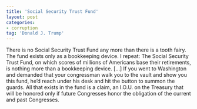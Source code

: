 ```yaml
---
title: 'Social Security Trust Fund'
layout: post
categories:
- corruption
tag: 'Donald J. Trump'
---
```


There is no Social Security Trust Fund any more than there is a tooth fairy. The fund exists only as a bookkeeping device. I repeat: The Social Security Trust Fund, on which scores of millions of Americans base their retirements, is nothing more than a bookkeeping device. \[...\] If you went to Washington and demanded that your congressman walk you to the vault and show you this fund, he’d reach under his desk and hit the button to summon the guards. All that exists in the fund is a claim, an I.O.U. on the Treasury that will be honored only if future Congresses honor the obligation of the current and past Congresses.